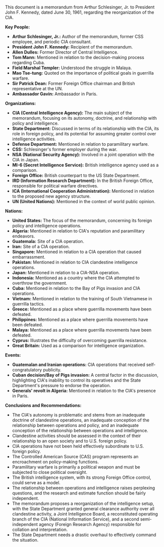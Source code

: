 This document is a memorandum from Arthur Schlesinger, Jr. to President John F. Kennedy, dated June 30, 1961, regarding the reorganization of the CIA.

**Key People:**

*   **Arthur Schlesinger, Jr.:** Author of the memorandum, former CSS employee, and periodic CIA consultant.
*   **President John F. Kennedy:** Recipient of the memorandum.
*   **Allen Dulles:** Former Director of Central Intelligence.
*   **Tom Mann:** Mentioned in relation to the decision-making process regarding Cuba.
*   **Field Marshal Templer:** Understood the struggle in Malaya.
*   **Mao Tse-tung:** Quoted on the importance of political goals in guerrilla warfare.
*   **Sir Patrick Dean:** Former Foreign Office chairman and British representative at the UN.
*   **Ambassador Gavin:** Ambassador in Paris.

**Organizations:**

*   **CIA (Central Intelligence Agency):** The main subject of the memorandum, focusing on its autonomy, doctrine, and relationship with policy and intelligence.
*   **State Department:** Discussed in terms of its relationship with the CIA, its role in foreign policy, and its potential for assuming greater control over intelligence activities.
*   **Defense Department:** Mentioned in relation to paramilitary warfare.
*   **CSS:** Schlesinger's former employer during the war.
*   **NSA (National Security Agency):** Involved in a joint operation with the CIA in Japan.
*   **MI-6 (Secret Intelligence Service):** British intelligence agency used as a comparison.
*   **Foreign Office:** British counterpart to the US State Department.
*   **IRD (Information Research Department):** In the British Foreign Office, responsible for political warfare directives.
*   **ICA (International Cooperation Administration):** Mentioned in relation to the proposed new agency structure.
*   **UN (United Nations):** Mentioned in the context of world public opinion.

**Nations:**

*   **United States:** The focus of the memorandum, concerning its foreign policy and intelligence operations.
*   **Algeria:** Mentioned in relation to CIA's reputation and paramilitary endeavors.
*   **Guatemala:** Site of a CIA operation.
*   **Iran:** Site of a CIA operation.
*   **Singapore:** Mentioned in relation to a CIA operation that caused embarrassment.
*   **Pakistan:** Mentioned in relation to CIA clandestine intelligence operations.
*   **Japan:** Mentioned in relation to a CIA-NSA operation.
*   **Indonesia:** Mentioned as a country where the CIA attempted to overthrow the government.
*   **Cuba:** Mentioned in relation to the Bay of Pigs invasion and CIA operations.
*   **Vietnam:** Mentioned in relation to the training of South Vietnamese in guerrilla tactics.
*   **Greece:** Mentioned as a place where guerrilla movements have been defeated.
*   **Philippines:** Mentioned as a place where guerrilla movements have been defeated.
*   **Malaya:** Mentioned as a place where guerrilla movements have been defeated.
*   **Cyprus:** Illustrates the difficulty of overcoming guerrilla resistance.
*   **Great Britain:** Used as a comparison for intelligence organization.

**Events:**

*   **Guatemalan and Iranian operations:** CIA operations that received self-congratulatory publicity.
*   **Cuban decision/Bay of Pigs invasion:** A central factor in the discussion, highlighting CIA's inability to control its operatives and the State Department's pressure to endorse the operation.
*   **Generals' revolt in Algeria:** Mentioned in relation to the CIA's presence in Paris.

**Conclusions and Recommendations:**

*   The CIA's autonomy is problematic and stems from an inadequate doctrine of clandestine operations, an inadequate conception of the relationship between operations and policy, and an inadequate conception of the relationship between operations and intelligence.
*   Clandestine activities should be assessed in the context of their relationship to an open society and to U.S. foreign policy.
*   CIA operations have not been held effectively subordinate to U.S. foreign policy.
*   The Controlled American Source (CAS) program represents an encroachment on policy-making functions.
*   Paramilitary warfare is primarily a political weapon and must be subjected to close political oversight.
*   The British intelligence system, with its strong Foreign Office control, could serve as a model.
*   The relationship between operations and intelligence raises perplexing questions, and the research and estimate function should be fairly independent.
*   The memorandum proposes a reorganization of the intelligence setup, with the State Department granted general clearance authority over all clandestine activity, a Joint Intelligence Board, a reconstituted operating branch of the CIA (National Information Service), and a second semi-independent agency (Foreign Research Agency) responsible for collation and interpretation.
*   The State Department needs a drastic overhaul to effectively command the situation.
